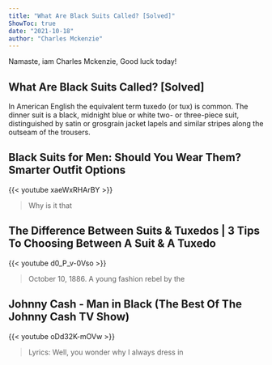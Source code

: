 ```yaml
---
title: "What Are Black Suits Called? [Solved]"
ShowToc: true 
date: "2021-10-18"
author: "Charles Mckenzie" 
---
```


Namaste, iam Charles Mckenzie, Good luck today!
## What Are Black Suits Called? [Solved]
 In American English the equivalent term tuxedo (or tux) is common. The dinner suit is a black, midnight blue or white two- or three-piece suit, distinguished by satin or grosgrain jacket lapels and similar stripes along the outseam of the trousers.

## Black Suits for Men: Should You Wear Them? Smarter Outfit Options
{{< youtube xaeWxRHArBY >}}
>Why is it that 

## The Difference Between Suits & Tuxedos | 3 Tips To Choosing Between A Suit & A Tuxedo
{{< youtube d0_P_v-0Vso >}}
>October 10, 1886. A young fashion rebel by the 

## Johnny Cash - Man in Black (The Best Of The Johnny Cash TV Show)
{{< youtube oDd32K-mOVw >}}
>Lyrics: Well, you wonder why I always dress in 

